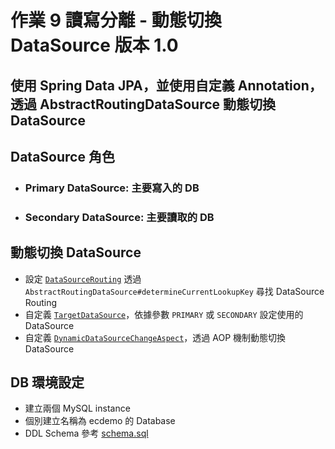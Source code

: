 # 作業 9 讀寫分離 - 動態切換 DataSource 版本 1.0
## 使用 Spring Data JPA，並使用自定義 Annotation，透過 AbstractRoutingDataSource 動態切換 DataSource

## DataSource 角色
- ### Primary DataSource: 主要寫入的 DB
- ### Secondary DataSource: 主要讀取的 DB

## 動態切換 DataSource
- 設定 [`DataSourceRouting`](./src/main/java/com/clooudshiba/dynamicdatasource/datasource/DataSourceRouting.java) 透過 `AbstractRoutingDataSource#determineCurrentLookupKey` 尋找 DataSource Routing
- 自定義 [`TargetDataSource`](./src/main/java/com/clooudshiba/dynamicdatasource/datasource/TargetDataSource.java)，依據參數 `PRIMARY` 或 `SECONDARY` 設定使用的 DataSource
- 自定義 [`DynamicDataSourceChangeAspect`](./src/main/java/com/clooudshiba/dynamicdatasource/datasource/DynamicDataSourceChangeAspect.java)，透過 AOP 機制動態切換 DataSource

## DB 環境設定
- 建立兩個 MySQL instance
- 個別建立名稱為 ecdemo 的 Database
- DDL Schema 參考 [schema.sql](src/main/resources/db/schema.sql)